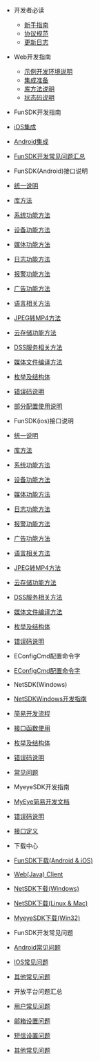 - 开发者必读
  - [新手指南](DevelopersMustRead/DevelopersMustRead-Newbieguide.md)
  - [协议规范](DevelopersMustRead/DevelopersMustRead-Protocolspecifications.md)
  - [更新日志](DevelopersMustRead/DevelopersMustRead-Updatelog.md)

- Web开发指南
  - [示例开发环境说明](WebDevelopmentGuide/WebDevelopmentGuide-ExampleDevelopmentenvironmentdescription.md)
  - [集成准备](WebDevelopmentGuide/WebDevelopmentGuide-IntegrationPreparation.md)
  - [库方法说明](WebDevelopmentGuide/WebDevelopmentGuide-Librarymetheddescription.md)
  - [状态码说明](WebDevelopmentGuide/WebDevelopmentGuide-StateCodeDescription.md)

- FunSDK开发指南
 - [iOS集成](FunSDKDevelopmentGuide/FunSDKDevelopmentGuide-iOSIntegration.md)
 - [Android集成](FunSDKDevelopmentGuide/FunSDKDevelopmentGuide-AndroidIntegration.md)
 - [FunSDK开发常见问题汇总](FunSDKDevelopmentGuide/FunSDKDevelopmentGuide-FAQ.md)
 
- FunSDK(Android)接口说明
 - [统一说明](FunSDKAndroidInterfacedescription/FunSDKAndroidInterfacedescription-uniformdescription.md)
 - [库方法](FunSDKAndroidInterfacedescription/FunSDKAndroidInterfacedescription-librarymethod.md)
 - [系统功能方法](FunSDKAndroidInterfacedescription/FunSDKAndroidInterfacedescription-SystemFunctionMethod.md)
 - [设备功能方法](FunSDKAndroidInterfacedescription/FunSDKAndroidInterfacedescription-devicefunctionmethod.md)
 - [媒体功能方法](FunSDKAndroidInterfacedescription/FunSDKAndroidInterfacedescription-mediafunctionmethod.md)
 - [日志功能方法](FunSDKAndroidInterfacedescription/FunSDKAndroidInterfacedescription-LogFunctionMethod.md)
 - [报警功能方法](FunSDKAndroidInterfacedescription/FunSDKAndroidInterfacedescription-Alarminterfacedescription.md)
 - [广告功能方法](FunSDKAndroidInterfacedescription/FunSDKAndroidInterfacedescription-Advertisementfunctionmethod.md)
 - [语言相关方法](FunSDKAndroidInterfacedescription/FunSDKAndroidInterfacedescription-Languagefunctionmethod.md)
 - [JPEG转MP4方法](FunSDKAndroidInterfacedescription/FunSDKAndroidInterfacedescription-JPEGtoMp4functionmenthod.md)
 - [云存储功能方法](FunSDKAndroidInterfacedescription/FunSDKAndroidInterfacedescription-CloudStoragefunctionmethod.md)
 - [DSS服务相关方法](FunSDKAndroidInterfacedescription/FunSDKAndroidInterfacedescription-DssServerfunctionmethod.md)
 - [媒体文件编译方法](FunSDKAndroidInterfacedescription/FunSDKAndroidInterfacedescription-MediaFileEditfunctionmethod.md)
 - [枚举及结构体](FunSDKAndroidInterfacedescription/FunSDKAndroidInterfacedescription-Enumerationandstructure.md)
 - [错误码说明](FunSDKAndroidInterfacedescription/FunSDKAndroidInterfacedescription-Errorcodedescription.md)
 - [部分配置使用说明](FunSDKAndroidInterfacedescription/FunSDKAndroidInterfacedescription-PartConfigurationInstructions.md)
 
- FunSDK(ios)接口说明
 - [统一说明](InterfacedescriptionofFunSDKiOS/InterfacedescriptionofFunSDKiOS-Uniformdescription.md)
 - [库方法](InterfacedescriptionofFunSDKiOS/InterfacedescriptionofFunSDKiOS-Librarymethod.md)
 - [系统功能方法](InterfacedescriptionofFunSDKiOS/InterfacedescriptionofFunSDKiOS-Systemfunctionmethod.md)
 - [设备功能方法](InterfacedescriptionofFunSDKiOS/InterfacedescriptionofFunSDKiOS-devicefunctionmethod.md)
 - [媒体功能方法](InterfacedescriptionofFunSDKiOS/InterfacedescriptionofFunSDKiOS-Mediafunctionmethod.md)
 - [日志功能方法](InterfacedescriptionofFunSDKiOS/InterfacedescriptionofFunSDKiOS-Logfunctionmethod.md)
 - [报警功能方法](InterfacedescriptionofFunSDKiOS/InterfacedescriptionofFunSDKiOS-Alarmcodedescription.md)
 - [广告功能方法](InterfacedescriptionofFunSDKiOS/InterfacedescriptionofFunSDKiOS-Advertisementfunctionmethod.md)
 - [语言相关方法](InterfacedescriptionofFunSDKiOS/InterfacedescriptionofFunSDKiOS-Languagefunctionmethod.md)
 - [JPEG转MP4方法](InterfacedescriptionofFunSDKiOS/InterfacedescriptionofFunSDKiOS-JPEGtoMp4functionmenthod.md)
 - [云存储功能方法](InterfacedescriptionofFunSDKiOS/InterfacedescriptionofFunSDKiOS-CloudStoragefunctionmethod.md)
 - [DSS服务相关方法](InterfacedescriptionofFunSDKiOS/InterfacedescriptionofFunSDKiOS-DssServerfunctionmethod.md)
 - [媒体文件编译方法](InterfacedescriptionofFunSDKiOS/InterfacedescriptionofFunSDKiOS-MediaFileEditfunctionmethod.md)
 - [枚举及结构体](InterfacedescriptionofFunSDKiOS/InterfacedescriptionofFunSDKiOS-EnumerationandStructure.md)
 - [错误码说明](InterfacedescriptionofFunSDKiOS/InterfacedescriptionofFunSDKiOS-Errorcodedescription.md)

- EConfigCmd配置命令字
 - [EConfigCmd配置命令字](EConfigCmdconfigurationcommandword/EConfigCmdconfigurationcommandword.md)

- NetSDK(Windows)
 - [NetSDKWindows开发指南](NetSDKWindows/NetSDKWindows-NetSDKPCdevelopment.md)
 - [简易开发流程](NetSDKWindows/NetSDKWindows-SimpleDevelopmentProcess.md)
 - [接口函数使用](NetSDKWindows/NetSDKWindows-InterfaceFunctionUsage.md)
 - [枚举及结构体](NetSDKWindows/NetSDKWindows-enumerationandstruction.md)
 - [错误码说明](NetSDKWindows/NetSDKWindows-Errorcodedescription.md)
 - [常见问题](NetSDKWindows/NetSDKWindows-Commonproblem.md)
 
- MyeyeSDK开发指南
 - [MyEye简易开发文档](MyeyeSDKdevelopmentguide/MyeyeSDKdevelopmentguide-MyEyesimpledevelopmentdocument.md)
 - [错误码说明](MyeyeSDKdevelopmentguide/MyeyeSDKdevelopmentguide-Errorcodedescription.md)
 - [接口定义](MyeyeSDKdevelopmentguide/MyeyeSDKdevelopmentguide-interfacedefinition.md)
 
- 下载中心
 - [FunSDK下载(Android & iOS)](downloadcenter/downloadcenter-FunSDKdowmload.md)
 - [Web(Java) Client](downloadcenter/downloadcenter-WebJavaClient.md)
 - [NetSDK下载(Windows)](downloadcenter/downloadcenter-NetSDKdownloadWin32.md)
 - [NetSDK下载(Linux & Mac)](downloadcenter/downloadcenter-NetSDKdownloadLinuxMAC.md)
 - [MyeyeSDK下载(Win32)](downloadcenter/downloadcenter-MyeyeSDKdownloadWin32.md)

- FunSDK开发常见问题
 - [Android常见问题](CommonproblemofFunSDKdevelopment/CommonproblemofFunSDKdevelopment-CommonproblemsAndroid.md)
 - [IOS常见问题](CommonproblemofFunSDKdevelopment/CommonproblemofFunSDKdevelopment-CommonproblemsiOS.md)
 - [其他常见问题](CommonproblemofFunSDKdevelopment/CommonproblemofFunSDKdevelopment-otherCommonproblems.md)
 
- 开放平台问题汇总
 - [用户常见问题](OpenPlatform/OpenPlatform-CommonUserProblems.md)
 - [邮箱设置问题](OpenPlatform/OpenPlatform-MailboxSetting.md)
 - [短信设置问题](OpenPlatform/OpenPlatform-TextMessageSetting.md)
 - [其他常见问题](OpenPlatform/OpenPlatform-OtherCommonProblems.md)


